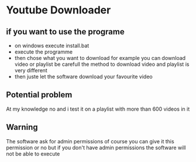 # Youtube Downloader
## if you want to use the programe

- on windows execute install.bat
- execute the programme
- then chose what you want to download for example you can download video or playlist be carefull the method to download video and playlist is very different
- then juste let the software download your favourite video

## Potential problem

At my knowledge no and i test it on a playlist with more than 600 videos in it

## Warning

The software ask for admin permissions of course you can give it this permission or no but if you don't have admin permissions the software will not be able to execute


